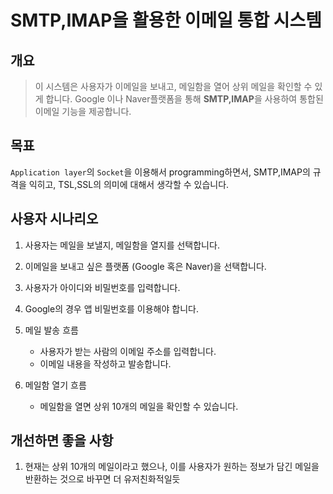 # SMTP,IMAP을 활용한 이메일 통합 시스템
## 개요
> 이 시스템은 사용자가 이메일을 보내고, 메일함을 열어 상위 메일을 확인할 수 있게 합니다. Google 이나 Naver플랫폼을 통해 **SMTP,IMAP**을 사용하여 통합된 이메일 기능을 제공합니다.

## 목표
```Application layer```의 ```Socket```을 이용해서 programming하면서, SMTP,IMAP의 규격을 익히고, TSL,SSL의 의미에 대해서 생각할 수 있습니다. 

## 사용자 시나리오
1. 사용자는 메일을 보낼지, 메일함을 열지를 선택합니다.
2. 이메일을 보내고 싶은 플랫폼 (Google 혹은 Naver)을 선택합니다.
3. 사용자가 아이디와 비밀번호를 입력합니다.
4. Google의 경우 앱 비밀번호를 이용해야 합니다.
5. 메일 발송 흐름
    - 사용자가 받는 사람의 이메일 주소를 입력합니다.
    - 이메일 내용을 작성하고 발송합니다.
    
6. 메일함 열기 흐름
    -  메일함을 열면 상위 10개의 메일을 확인할 수 있습니다.
  
## 개선하면 좋을 사항
1. 현재는 상위 10개의 메일이라고 했으나, 이를 사용자가 원하는 정보가 담긴 메일을 반환하는 것으로 바꾸면 더 유저친화적일듯

